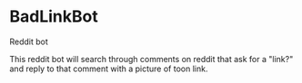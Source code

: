 # BadLinkBot
Reddit bot

This reddit bot will search through comments on reddit that ask for a "link?" and reply to that comment with a picture of toon link.
